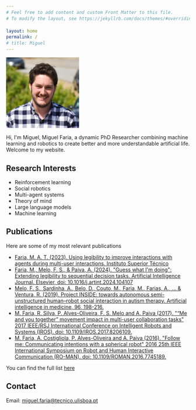 ```yaml
---
# Feel free to add content and custom Front Matter to this file.
# To modify the layout, see https://jekyllrb.com/docs/themes/#overriding-theme-defaults

layout: home
permalink: /
# title: Miguel
---
```


<!---
# Welcome to My Profile
--->

<img src="/assets/images/me.jpg" heigth="200" width="200"> 

Hi, I'm Miguel, Miguel Faria, a dynamic PhD Researcher combining machine learning and robotics to create better and more understandable artificial life.  
Welcome to my website.  


## Research Interests

- Reinforcement learning
- Social robotics
- Multi-agent systems
- Theory of mind
- Large language models
- Machine learning

## Publications

Here are some of my most relevant publications
- [Faria, M. A. T. (2023). Using legibility to improve interactions with agents during multi-user interactions. Instituto Superior Técnico](https://scholar.tecnico.ulisboa.pt/records/NZeUzEcznOQhMQBQitUVfpG3-lXhHwXq_rus)
- [Faria, M., Melo, F. S., & Paiva, A. (2024). "Guess what I'm doing": Extending legibility to sequential decision tasks. Artificial Intelligence Journal. Elsevier, doi: 10.1016/j.artint.2024.104107](https://www.sciencedirect.com/science/article/abs/pii/S0004370224000432)
- [Melo, F. S., Sardinha, A., Belo, D., Couto, M., Faria, M., Farias, A., ... & Ventura, R. (2019). Project INSIDE: towards autonomous semi-unstructured human–robot social interaction in autism therapy. Artificial intelligence in medicine, 96, 198-216.](https://www.sciencedirect.com/science/article/abs/pii/S0933365717305997)
- [M. Faria, R. Silva, P. Alves-Oliveira, F. S. Melo and A. Paiva (2017). "“Me and you together” movement impact in multi-user collaboration tasks" 2017 IEEE/RSJ International Conference on Intelligent Robots and Systems (IROS). doi: 10.1109/IROS.2017.8206109.](https://ieeexplore.ieee.org/abstract/document/8206109)
- [M. Faria, A. Costigliola, P. Alves-Oliveira and A. Paiva (2016). "Follow me: Communicating intentions with a spherical robot" 2016 25th IEEE International Symposium on Robot and Human Interactive Communication (RO-MAN). doi: 10.1109/ROMAN.2016.7745189.](https://ieeexplore.ieee.org/abstract/document/7745189)

You can find the full list [here](/publications/)


## Contact

Email: miguel.faria@tecnico.ulisboa.pt